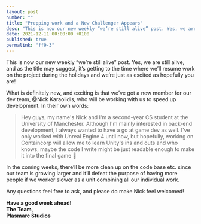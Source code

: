 ```yaml
---
layout: post
number: ""
title: "Prepping work and a New Challenger Appears"
desc: "This is now our new weekly “we’re still alive” post. Yes, we are still alive, and as the title may suggest, it’s getting to the time where we’ll resume work on the project during the holidays and we’re just as excited as hopefully you are! "
date: 2021-12-11 00:00:00 +0100
published: true
permalink: "ff9-3"
---
```


This is now our new weekly “we’re still alive” post. Yes, we are still alive, and as the title may suggest, it’s getting to the time where we’ll resume work on the project during the holidays and we’re just as excited as hopefully you are! 

What is definitely new, and exciting is that we’ve got a new member for our dev team, @Nick Karaolidis, who will be working with us to speed up development. In their own words:

> Hey guys, my name's Nick and I'm a second-year CS student at the University of Manchester. Although I'm mainly interested in back-end development, I always wanted to have a go at game dev as well. I've only worked with Unreal Engine 4 until now, but hopefully, working on Containcorp will allow me to learn Unity's ins and outs and who knows, maybe the code I write might be just readable enough to make it into the final game
 🙂 

In the coming weeks, there’ll be more clean up on the code base etc. since our team is growing larger and it’ll defeat the purpose of having more people if we worker slower as a unit combining all our individual work.

Any questions feel free to ask, and please do make Nick feel welcomed!

**Have a good week ahead!**\
**The Team,**\
**Plasmarc Studios**